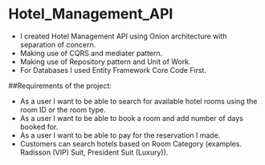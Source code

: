 # Hotel_Management_API

- I created Hotel Management API using Onion architecture with separation of concern. 
- Making use of CQRS and mediater pattern.
- Making use of Repository pattern and Unit of Work.
- For Databases I used Entity Framework Core Code First.

##Requirements of the project:

- As a user I want to be able to search for available hotel rooms using the room ID or the room type.
- As a user I want to be able to book a room and add number of days booked for.
- As a user I want to be able to pay for the reservation I made.
- Customers can search hotels based on Room Category (examples. Radisson (VIP) Suit, President Suit
(Luxury)).
